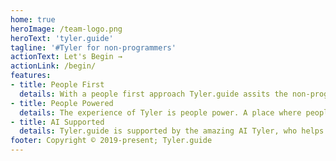 ```yaml
---
home: true
heroImage: /team-logo.png
heroText: 'tyler.guide'
tagline: '#Tyler for non-programmers'
actionText: Let's Begin →
actionLink: /begin/
features:
- title: People First
  details: With a people first approach Tyler.guide assits the non-programmer in using and understanding Tyler.
- title: People Powered
  details: The experience of Tyler is people power. A place where people come together to learn Tyler.
- title: AI Supported
  details: Tyler.guide is supported by the amazing AI Tyler, who helps us become awesome Internet Adventurers.
footer: Copyright © 2019-present; Tyler.guide
---
```

